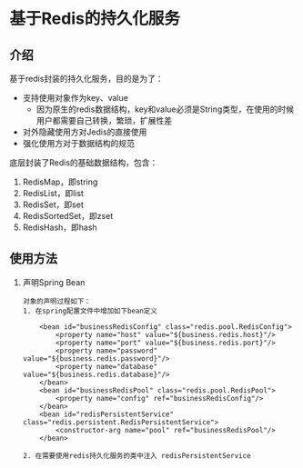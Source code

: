 # 基于Redis的持久化服务

## 介绍

基于redis封装的持久化服务，目的是为了：

* 支持使用对象作为key、value
  * 因为原生的redis数据结构，key和value必须是String类型，在使用的时候用户都需要自己转换，繁琐，扩展性差
* 对外隐藏使用方对Jedis的直接使用
* 强化使用方对于数据结构的规范

底层封装了Redis的基础数据结构，包含：

1. RedisMap，即string
2. RedisList，即list
3. RedisSet，即set
4. RedisSortedSet，即zset
5. RedisHash，即hash



## 使用方法

1. 声明Spring Bean

   ```
   对象的声明过程如下：
   1. 在spring配置文件中增加如下bean定义
   
       <bean id="businessRedisConfig" class="redis.pool.RedisConfig">
           <property name="host" value="${business.redis.host}"/>
           <property name="port" value="${business.redis.port}"/>
           <property name="password" value="${business.redis.password}"/>
           <property name="database" value="${business.redis.database}"/>
       </bean>
       <bean id="businessRedisPool" class="redis.pool.RedisPool">
           <property name="config" ref="businessRedisConfig"/>
       </bean>
       <bean id="redisPersistentService" class="redis.persistent.RedisPersistentService">
           <constructor-arg name="pool" ref="businessRedisPool"/>
       </bean>
   
   2. 在需要使用redis持久化服务的类中注入 redisPersistentService
   ```

   

